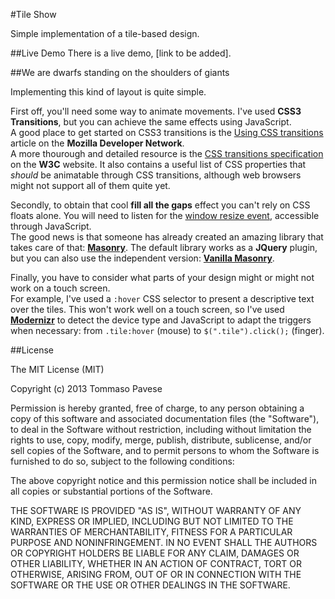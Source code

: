 #Tile Show

Simple implementation of a tile-based design.

##Live Demo
There is a live demo, [link to be added].

##We are dwarfs standing on the shoulders of giants

Implementing this kind of layout is quite simple.  
  
First off, you'll need some way to animate movements. I've used __CSS3 Transitions__, but you can achieve the same effects using JavaScript.  
A good place to get started on CSS3 transitions is the [Using CSS transitions](https://developer.mozilla.org/en-US/docs/Web/Guide/CSS/Using_CSS_transitions) article on the __Mozilla Developer Network__.  
A more thourough and detailed resource is the [CSS transitions specification](http://www.w3.org/TR/css3-transitions/) on the __W3C__ website. It also contains a useful list of CSS properties that _should_ be animatable through CSS transitions, although web browsers might not support all of them quite yet.

Secondly, to obtain that cool __fill all the gaps__ effect you can't rely on CSS floats alone. You will need to listen for the [window resize event](https://developer.mozilla.org/en-US/docs/Web/API/window.onresize), accessible through JavaScript.  
The good news is that someone has already created an amazing library that takes care of that: [__Masonry__](http://masonry.desandro.com/). The default library works as a __JQuery__ plugin, but you can also use the independent version: [__Vanilla Masonry__](http://vanilla-masonry.desandro.com/).

Finally, you have to consider what parts of your design might or might not work on a touch screen.  
For example, I've used a `:hover` CSS selector to present a descriptive text over the tiles. This won't work well on a touch screen, so I've used [__Modernizr__](http://modernizr.com/) to detect the device type and JavaScript to adapt the triggers when necessary: from `.tile:hover` (mouse) to `$(".tile").click();` (finger).


##License

The MIT License (MIT)

Copyright (c) 2013 Tommaso Pavese

Permission is hereby granted, free of charge, to any person obtaining a copy
of this software and associated documentation files (the "Software"), to deal
in the Software without restriction, including without limitation the rights
to use, copy, modify, merge, publish, distribute, sublicense, and/or sell
copies of the Software, and to permit persons to whom the Software is
furnished to do so, subject to the following conditions:

The above copyright notice and this permission notice shall be included in
all copies or substantial portions of the Software.

THE SOFTWARE IS PROVIDED "AS IS", WITHOUT WARRANTY OF ANY KIND, EXPRESS OR
IMPLIED, INCLUDING BUT NOT LIMITED TO THE WARRANTIES OF MERCHANTABILITY,
FITNESS FOR A PARTICULAR PURPOSE AND NONINFRINGEMENT. IN NO EVENT SHALL THE
AUTHORS OR COPYRIGHT HOLDERS BE LIABLE FOR ANY CLAIM, DAMAGES OR OTHER
LIABILITY, WHETHER IN AN ACTION OF CONTRACT, TORT OR OTHERWISE, ARISING FROM,
OUT OF OR IN CONNECTION WITH THE SOFTWARE OR THE USE OR OTHER DEALINGS IN
THE SOFTWARE.
